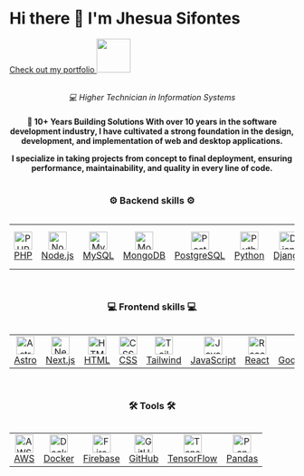 # Hi there 👋 I'm Jhesua Sifontes

<a href="https://sjhesua.com"> 
 Check out my portfolio 
</a>
<img src="https://media2.giphy.com/media/v1.Y2lkPTc5MGI3NjExbWplNjIyd3VkcW1yeDl3NG41aDlnaGRmZ3QyeGJzODR2Yml5YWdlYyZlcD12MV9pbnRlcm5hbF9naWZfYnlfaWQmY3Q9Zw/iuzTZSoYDOQOhL1A8x/giphy.gif" width="60" />
<div align="center">
<br>
<p align="center">
  <em>💻 Higher Technician in Information Systems <br>
  </em>
</p>
</div>

<!--- A B O U T   M E --->

<h4 align="center">
    🚀 10+ Years Building Solutions
With over 10 years in the software development industry, I have cultivated a strong foundation in the design, development, and implementation of web and desktop applications.

I specialize in taking projects from concept to final deployment, ensuring performance, maintainability, and quality in every line of code.<br>
</h4>

#


<p align="center">
  <h3 align="center">⚙️ Backend skills ⚙️</h3>
  <a href="https://sjhesua.com">
    <div style="overflow-x: auto; white-space: nowrap;">
      <table>
        <tr>
          <td align="center">
            <img width="32px" src="https://www.sjhesua.com/images/svg/php-logo-white.svg" alt="PHP"><br>PHP
          </td>
          <td align="center">
            <img width="32px" src="https://www.sjhesua.com/images/svg/Node.js.svg" alt="Node.js"><br>Node.js
          </td>
          <td align="center">
            <img width="32px" src="https://www.sjhesua.com/images/svg/MySQL.svg" alt="MySQL"><br>MySQL
          </td>
          <td align="center">
            <img width="32px" src="https://www.sjhesua.com/images/svg/MongoDB.svg" alt="MongoDB"><br>MongoDB
          </td>
          <td align="center">
            <img width="32px" src="https://www.sjhesua.com/images/svg/PostgresSQL.svg" alt="PostgreSQL"><br>PostgreSQL
          </td>
          <td align="center">
            <img width="32px" src="https://www.sjhesua.com/images/svg/Python.svg" alt="Python"><br>Python
          </td>
          <td align="center">
            <img width="32px" src="https://www.sjhesua.com/images/svg/Django.svg" alt="Django"><br>Django
          </td>
          <td align="center">
            <img width="32px" src="https://www.sjhesua.com/images/svg/DjangoREST.svg" alt="Django REST"><br>Django REST
          </td>
          <td align="center">
            <img width="32px" src="https://www.sjhesua.com/images/svg/Flask.svg" alt="Flask"><br>Flask
          </td>
          <td align="center">
            <img width="32px" src="https://www.sjhesua.com/images/svg/NGINX.svg" alt="NGINX"><br>NGINX
          </td>
        </tr>
      </table>
    </div>
  </a>
</p>

#

<p align="center">
  <h3 align="center">💻 Frontend skills 💻</h3>
  <a href="https://sjhesua.com">
    <div style="overflow-x: auto; white-space: nowrap;">
      <table>
        <tr>
          <td align="center">
            <img width="32px" src="https://www.sjhesua.com/images/svg/astro-public.svg" alt="Astro"><br>Astro
          </td>
          <td align="center">
            <img width="32px" src="https://www.sjhesua.com/images/svg/Next.js.svg" alt="Next.js"><br>Next.js
          </td>
          <td align="center">
            <img width="32px" src="https://www.sjhesua.com/images/svg/HTML5.svg" alt="HTML5"><br>HTML
          </td>
          <td align="center">
            <img width="32px" src="https://www.sjhesua.com/images/svg/css3.svg" alt="CSS3"><br>CSS
          </td>
          <td align="center">
            <img width="32px" src="https://www.sjhesua.com/images/svg/TailwindCSS.svg" alt="Tailwind CSS"><br>Tailwind
          </td>
          <td align="center">
            <img width="32px" src="https://www.sjhesua.com/images/svg/JavaScript.svg" alt="JavaScript"><br>JavaScript
          </td>
          <td align="center">
            <img width="32px" src="https://www.sjhesua.com/images/svg/React.svg" alt="React"><br>React
          </td>
          <td align="center">
            <img width="32px" src="https://www.sjhesua.com/images/svg/GodotEngine.svg" alt="Godot Engine"><br>GodotEngine
          </td>
        </tr>
      </table>
    </div>
  </a>
</p>

#

<p align="center">
  <h3 align="center">🛠️ Tools 🛠️</h3>
  <a href="https://sjhesua.com">
    <div style="overflow-x: auto; white-space: nowrap;">
      <table>
        <tr>
          <td align="center">
            <img width="32px" src="https://www.sjhesua.com/images/svg/aws.svg" alt="AWS"><br>AWS
          </td>
          <td align="center">
            <img width="32px" src="https://www.sjhesua.com/images/svg/Docker.svg" alt="Docker"><br>Docker
          </td>
          <td align="center">
            <img width="32px" src="https://www.sjhesua.com/images/svg/Firebase.svg" alt="Firebase"><br>Firebase
          </td>
          <td align="center">
            <img width="32px" src="https://www.sjhesua.com/images/svg/GitHub.svg" alt="GitHub"><br>GitHub
          </td>
          <td align="center">
            <img width="32px" src="https://www.sjhesua.com/images/svg/TensorFlow.svg" alt="TensorFlow"><br>TensorFlow
          </td>
          <td align="center">
            <img width="32px" src="https://www.sjhesua.com/images/svg/Pandas.svg" alt="Pandas"><br>Pandas
          </td>
        </tr>
      </table>
    </div>
  </a>
</p>